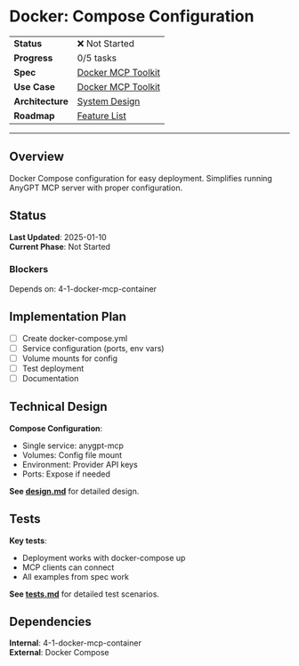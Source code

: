 # Docker: Compose Configuration

| | |
|---|---|
| **Status** | ❌ Not Started |
| **Progress** | 0/5 tasks |
| **Spec** | [Docker MCP Toolkit](../../../../products/anygpt/specs/anygpt/docker-mcp-toolkit.md) |
| **Use Case** | [Docker MCP Toolkit](../../../../products/anygpt/cases/docker-mcp-toolkit.md) |
| **Architecture** | [System Design](../../architecture.md) |
| **Roadmap** | [Feature List](../../roadmap.md) |

---

## Overview

Docker Compose configuration for easy deployment. Simplifies running AnyGPT MCP server with proper configuration.

## Status

**Last Updated**: 2025-01-10  
**Current Phase**: Not Started

### Blockers
Depends on: 4-1-docker-mcp-container

## Implementation Plan

- [ ] Create docker-compose.yml
- [ ] Service configuration (ports, env vars)
- [ ] Volume mounts for config
- [ ] Test deployment
- [ ] Documentation

## Technical Design

**Compose Configuration**:
- Single service: anygpt-mcp
- Volumes: Config file mount
- Environment: Provider API keys
- Ports: Expose if needed

**See [design.md](./design.md)** for detailed design.

## Tests

**Key tests**:
- Deployment works with docker-compose up
- MCP clients can connect
- All examples from spec work

**See [tests.md](./tests.md)** for detailed test scenarios.

## Dependencies

**Internal**: 4-1-docker-mcp-container  
**External**: Docker Compose

